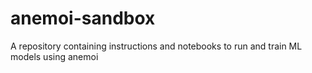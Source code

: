 # anemoi-sandbox
A repository containing instructions and notebooks to run and train ML models using anemoi
